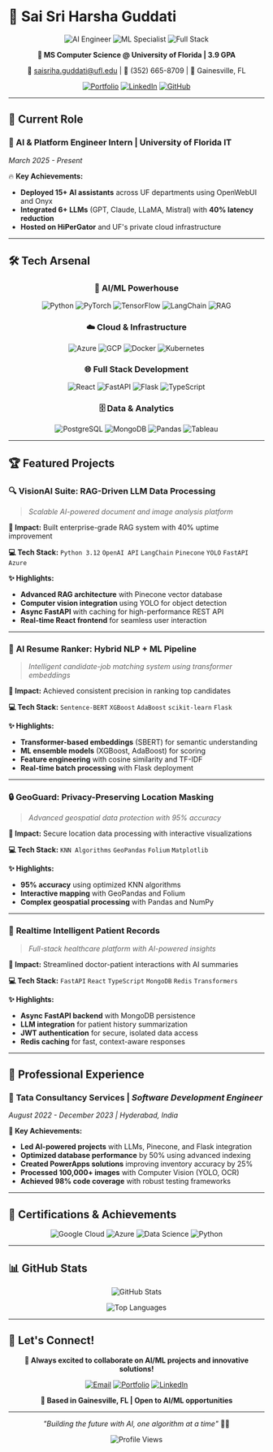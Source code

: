 # 🚀 Sai Sri Harsha Guddati

<div align="center">

![AI Engineer](https://img.shields.io/badge/AI%20Engineer-Expert-blue?style=for-the-badge&logo=artificial-intelligence)
![ML Specialist](https://img.shields.io/badge/ML%20Specialist-Advanced-green?style=for-the-badge&logo=tensorflow)
![Full Stack](https://img.shields.io/badge/Full%20Stack-Developer-orange?style=for-the-badge&logo=react)

**🎯 MS Computer Science @ University of Florida | 3.9 GPA**

📧 [saisriha.guddati@ufl.edu](mailto:saisriha.guddati@ufl.edu) | 📱 (352) 665-8709 | 📍 Gainesville, FL

[![Portfolio](https://img.shields.io/badge/Portfolio-saisriharsha.me-ff69b4?style=for-the-badge&logo=safari)](https://saisriharsha.me)
[![LinkedIn](https://img.shields.io/badge/LinkedIn-Connect-0077b5?style=for-the-badge&logo=linkedin)](https://www.linkedin.com/in/sai-sri-harsha-guddati-552373180/)
[![GitHub](https://img.shields.io/badge/GitHub-Follow-333?style=for-the-badge&logo=github)](https://github.com/saisriharsha19)

</div>

---

## 💼 **Current Role**

### 🤖 AI & Platform Engineer Intern | University of Florida IT
*March 2025 - Present*

🔥 **Key Achievements:**
- **Deployed 15+ AI assistants** across UF departments using OpenWebUI and Onyx
- **Integrated 6+ LLMs** (GPT, Claude, LLaMA, Mistral) with **40% latency reduction**
- **Hosted on HiPerGator** and UF's private cloud infrastructure

---

## 🛠️ **Tech Arsenal**

<div align="center">

### 🧠 **AI/ML Powerhouse**
![Python](https://img.shields.io/badge/Python-Expert-3776ab?style=flat-square&logo=python&logoColor=white)
![PyTorch](https://img.shields.io/badge/PyTorch-Advanced-ee4c2c?style=flat-square&logo=pytorch&logoColor=white)
![TensorFlow](https://img.shields.io/badge/TensorFlow-Advanced-ff6f00?style=flat-square&logo=tensorflow&logoColor=white)
![LangChain](https://img.shields.io/badge/LangChain-Expert-1c3c3c?style=flat-square)
![RAG](https://img.shields.io/badge/RAG-Advanced-purple?style=flat-square)

### ☁️ **Cloud & Infrastructure**
![Azure](https://img.shields.io/badge/Azure-Certified-0078d4?style=flat-square&logo=microsoft-azure&logoColor=white)
![GCP](https://img.shields.io/badge/Google_Cloud-Engineer-4285f4?style=flat-square&logo=google-cloud&logoColor=white)
![Docker](https://img.shields.io/badge/Docker-Advanced-2496ed?style=flat-square&logo=docker&logoColor=white)
![Kubernetes](https://img.shields.io/badge/Kubernetes-Proficient-326ce5?style=flat-square&logo=kubernetes&logoColor=white)

### 🌐 **Full Stack Development**
![React](https://img.shields.io/badge/React-Expert-61dafb?style=flat-square&logo=react&logoColor=black)
![FastAPI](https://img.shields.io/badge/FastAPI-Advanced-009688?style=flat-square&logo=fastapi&logoColor=white)
![Flask](https://img.shields.io/badge/Flask-Expert-000000?style=flat-square&logo=flask&logoColor=white)
![TypeScript](https://img.shields.io/badge/TypeScript-Advanced-3178c6?style=flat-square&logo=typescript&logoColor=white)

### 🗄️ **Data & Analytics**
![PostgreSQL](https://img.shields.io/badge/PostgreSQL-Expert-336791?style=flat-square&logo=postgresql&logoColor=white)
![MongoDB](https://img.shields.io/badge/MongoDB-Advanced-47a248?style=flat-square&logo=mongodb&logoColor=white)
![Pandas](https://img.shields.io/badge/Pandas-Expert-150458?style=flat-square&logo=pandas&logoColor=white)
![Tableau](https://img.shields.io/badge/Tableau-Advanced-e97627?style=flat-square&logo=tableau&logoColor=white)

</div>

---

## 🏆 **Featured Projects**

### 🔍 **VisionAI Suite: RAG-Driven LLM Data Processing**
> *Scalable AI-powered document and image analysis platform*

**🎯 Impact:** Built enterprise-grade RAG system with 40% uptime improvement

**💻 Tech Stack:** `Python 3.12` `OpenAI API` `LangChain` `Pinecone` `YOLO` `FastAPI` `Azure`

**✨ Highlights:**
- **Advanced RAG architecture** with Pinecone vector database
- **Computer vision integration** using YOLO for object detection
- **Async FastAPI** with caching for high-performance REST API
- **Real-time React frontend** for seamless user interaction

---

### 🎯 **AI Resume Ranker: Hybrid NLP + ML Pipeline**
> *Intelligent candidate-job matching system using transformer embeddings*

**🎯 Impact:** Achieved consistent precision in ranking top candidates

**💻 Tech Stack:** `Sentence-BERT` `XGBoost` `AdaBoost` `scikit-learn` `Flask`

**✨ Highlights:**
- **Transformer-based embeddings** (SBERT) for semantic understanding
- **ML ensemble models** (XGBoost, AdaBoost) for scoring
- **Feature engineering** with cosine similarity and TF-IDF
- **Real-time batch processing** with Flask deployment

---

### 🔒 **GeoGuard: Privacy-Preserving Location Masking**
> *Advanced geospatial data protection with 95% accuracy*

**🎯 Impact:** Secure location data processing with interactive visualizations

**💻 Tech Stack:** `KNN Algorithms` `GeoPandas` `Folium` `Matplotlib`

**✨ Highlights:**
- **95% accuracy** using optimized KNN algorithms
- **Interactive mapping** with GeoPandas and Folium
- **Complex geospatial processing** with Pandas and NumPy

---

### 🏥 **Realtime Intelligent Patient Records**
> *Full-stack healthcare platform with AI-powered insights*

**🎯 Impact:** Streamlined doctor-patient interactions with AI summaries

**💻 Tech Stack:** `FastAPI` `React` `TypeScript` `MongoDB` `Redis` `Transformers`

**✨ Highlights:**
- **Async FastAPI backend** with MongoDB persistence
- **LLM integration** for patient history summarization
- **JWT authentication** for secure, isolated data access
- **Redis caching** for fast, context-aware responses

---

## 💼 **Professional Experience**

### 🏢 **Tata Consultancy Services** | *Software Development Engineer*
*August 2022 - December 2023 | Hyderabad, India*

**🚀 Key Achievements:**
- **Led AI-powered projects** with LLMs, Pinecone, and Flask integration
- **Optimized database performance** by 50% using advanced indexing
- **Created PowerApps solutions** improving inventory accuracy by 25%
- **Processed 100,000+ images** with Computer Vision (YOLO, OCR)
- **Achieved 98% code coverage** with robust testing frameworks

---

## 🏅 **Certifications & Achievements**

<div align="center">

![Google Cloud](https://img.shields.io/badge/Google_Cloud-Engineer-4285f4?style=for-the-badge&logo=google-cloud)
![Azure](https://img.shields.io/badge/Azure-Fundamentals-0078d4?style=for-the-badge&logo=microsoft-azure)
![Data Science](https://img.shields.io/badge/Data_Science-Certified-orange?style=for-the-badge&logo=coursera)
![Python](https://img.shields.io/badge/Python-Coursera-yellow?style=for-the-badge&logo=python)

</div>

---

## 📊 **GitHub Stats**

<div align="center">

![GitHub Stats](https://github-readme-stats.vercel.app/api?username=saisriharsha19&show_icons=true&theme=radical&hide_border=true&count_private=true)

![Top Languages](https://github-readme-stats.vercel.app/api/top-langs/?username=saisriharsha19&layout=compact&theme=radical&hide_border=true)

</div>

---

## 🤝 **Let's Connect!**

<div align="center">

**🎯 Always excited to collaborate on AI/ML projects and innovative solutions!**

[![Email](https://img.shields.io/badge/Email-saisriha.guddati@ufl.edu-d14836?style=for-the-badge&logo=gmail&logoColor=white)](mailto:saisriha.guddati@ufl.edu)
[![Portfolio](https://img.shields.io/badge/Portfolio-Visit_Now-ff69b4?style=for-the-badge&logo=safari&logoColor=white)](https://saisriharsha.me)
[![LinkedIn](https://img.shields.io/badge/LinkedIn-Let's_Connect-0077b5?style=for-the-badge&logo=linkedin&logoColor=white)](https://www.linkedin.com/in/sai-sri-harsha-guddati-552373180/)

**📍 Based in Gainesville, FL | Open to AI/ML opportunities**

</div>

---

<div align="center">

*"Building the future with AI, one algorithm at a time"* 🤖✨

![Profile Views](https://komarev.com/ghpvc/?username=saisriharsha19&color=blueviolet&style=for-the-badge)

</div>
<!---
saisriharsha19/saisriharsha19 is a ✨ special ✨ repository because its `README.md` (this file) appears on your GitHub profile.
You can click the Preview link to take a look at your changes.
--->
